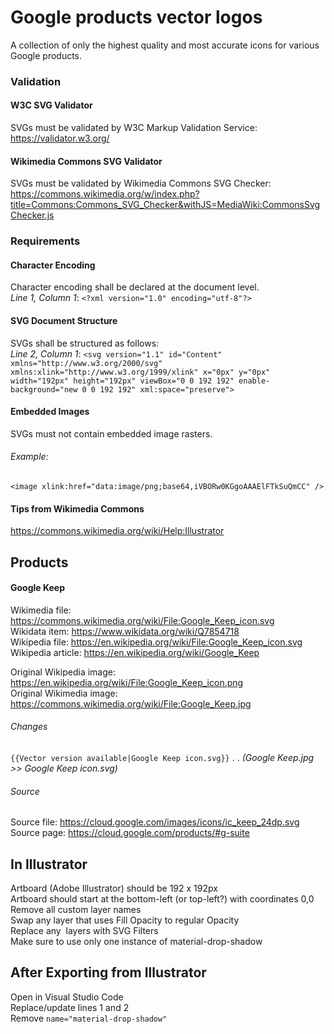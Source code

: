 # Google products vector logos  
A collection of only the highest quality and most accurate icons for various Google products.  


### Validation  
#### W3C SVG Validator  
SVGs must be validated by W3C Markup Validation Service:  
https://validator.w3.org/  
  
#### Wikimedia Commons SVG Validator  
SVGs must be validated by Wikimedia Commons SVG Checker:  
https://commons.wikimedia.org/w/index.php?title=Commons:Commons_SVG_Checker&withJS=MediaWiki:CommonsSvgChecker.js  
  
### Requirements  
#### Character Encoding  
Character encoding shall be declared at the document level.  
_Line 1, Column 1_: `<?xml version="1.0" encoding="utf-8"?>`  
  
#### SVG Document Structure  
SVGs shall be structured as follows:  
_Line 2, Column 1_: `<svg version="1.1" id="Content" xmlns="http://www.w3.org/2000/svg" xmlns:xlink="http://www.w3.org/1999/xlink" x="0px" y="0px" width="192px" height="192px" viewBox="0 0 192 192" enable-background="new 0 0 192 192" xml:space="preserve">`  
  
#### Embedded Images  
SVGs must not contain embedded image rasters.  
###### Example:  
`<image xlink:href="data:image/png;base64,iVBORw0KGgoAAAElFTkSuQmCC" />`  
  
#### Tips from Wikimedia Commons  
https://commons.wikimedia.org/wiki/Help:Illustrator  
  
## Products  
  
#### Google Keep  
Wikimedia file: https://commons.wikimedia.org/wiki/File:Google_Keep_icon.svg  
Wikidata item: https://www.wikidata.org/wiki/Q7854718  
Wikipedia file: https://en.wikipedia.org/wiki/File:Google_Keep_icon.svg  
Wikipedia article: https://en.wikipedia.org/wiki/Google_Keep  

Original Wikipedia image: https://en.wikipedia.org/wiki/File:Google_Keep_icon.png  
Original Wikimedia image: https://commons.wikimedia.org/wiki/File:Google_Keep.jpg  

###### Changes  
`{{Vector version available|Google Keep icon.svg}}`
  . . _(Google Keep.jpg >> Google Keep icon.svg)_

###### Source  
Source file: https://cloud.google.com/images/icons/ic_keep_24dp.svg  
Source page: https://cloud.google.com/products/#g-suite  


## In Illustrator
Artboard (Adobe Illustrator) should be 192 x 192px  
Artboard should start at the bottom-left (or top-left?) with coordinates 0,0  
Remove all custom layer names  
Swap any layer that uses Fill Opacity to regular Opacity  
Replace any <image> layers with SVG Filters  
Make sure to use only one instance of material-drop-shadow  


## After Exporting from Illustrator  
Open in Visual Studio Code  
Replace/update lines 1 and 2  
Remove `name="material-drop-shadow"`  
